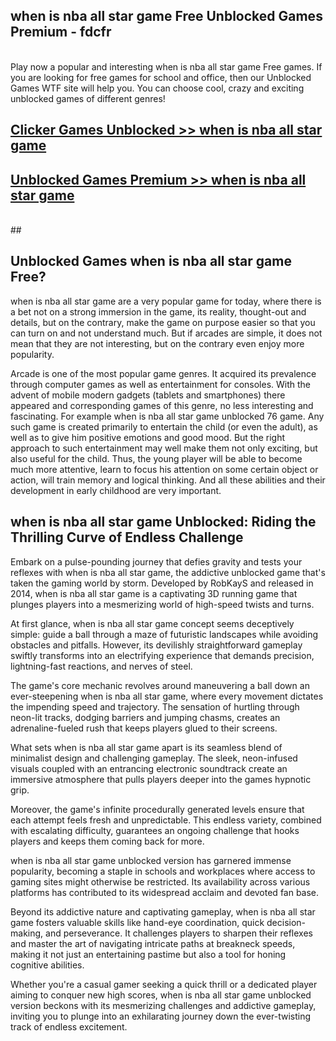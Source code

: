 ## when is nba all star game Free Unblocked Games Premium - fdcfr <br>
<br>
Play now a popular and interesting when is nba all star game Free games. If you are looking for free games for school and office, then our Unblocked Games WTF site will help you. You can choose cool, crazy and exciting unblocked games of different genres!


##  [Clicker Games Unblocked >> when is nba all star game](http://freeplayer.one?title=when_is_nba_all_star_game&ref=04)

##  [Unblocked Games Premium >> when is nba all star game](http://freeplayer.one?title=when_is_nba_all_star_game&ref=04)
  <br>
  ##



## Unblocked Games when is nba all star game Free?

when is nba all star game are a very popular game for today, where there is a bet not on a strong immersion in the game, its reality, thought-out and details, but on the contrary, make the game on purpose easier so that you can turn on and not understand much. But if arcades are simple, it does not mean that they are not interesting, but on the contrary even enjoy more popularity.

Arcade is one of the most popular game genres. It acquired its prevalence through computer games as well as entertainment for consoles. With the advent of mobile modern gadgets (tablets and smartphones) there appeared and corresponding games of this genre, no less interesting and fascinating. For example when is nba all star game unblocked 76 game. Any such game is created primarily to entertain the child (or even the adult), as well as to give him positive emotions and good mood. But the right approach to such entertainment may well make them not only exciting, but also useful for the child. Thus, the young player will be able to become much more attentive, learn to focus his attention on some certain object or action, will train memory and logical thinking. And all these abilities and their development in early childhood are very important.

##  when is nba all star game Unblocked: Riding the Thrilling Curve of Endless Challenge

Embark on a pulse-pounding journey that defies gravity and tests your reflexes with when is nba all star game, the addictive unblocked game that's taken the gaming world by storm. Developed by RobKayS and released in 2014, when is nba all star game is a captivating 3D running game that plunges players into a mesmerizing world of high-speed twists and turns.

At first glance, when is nba all star game concept seems deceptively simple: guide a ball through a maze of futuristic landscapes while avoiding obstacles and pitfalls. However, its devilishly straightforward gameplay swiftly transforms into an electrifying experience that demands precision, lightning-fast reactions, and nerves of steel.

The game's core mechanic revolves around maneuvering a ball down an ever-steepening when is nba all star game, where every movement dictates the impending speed and trajectory. The sensation of hurtling through neon-lit tracks, dodging barriers and jumping chasms, creates an adrenaline-fueled rush that keeps players glued to their screens.

What sets when is nba all star game apart is its seamless blend of minimalist design and challenging gameplay. The sleek, neon-infused visuals coupled with an entrancing electronic soundtrack create an immersive atmosphere that pulls players deeper into the games hypnotic grip.

Moreover, the game's infinite procedurally generated levels ensure that each attempt feels fresh and unpredictable. This endless variety, combined with escalating difficulty, guarantees an ongoing challenge that hooks players and keeps them coming back for more.

when is nba all star game unblocked version has garnered immense popularity, becoming a staple in schools and workplaces where access to gaming sites might otherwise be restricted. Its availability across various platforms has contributed to its widespread acclaim and devoted fan base.

Beyond its addictive nature and captivating gameplay, when is nba all star game fosters valuable skills like hand-eye coordination, quick decision-making, and perseverance. It challenges players to sharpen their reflexes and master the art of navigating intricate paths at breakneck speeds, making it not just an entertaining pastime but also a tool for honing cognitive abilities.

Whether you're a casual gamer seeking a quick thrill or a dedicated player aiming to conquer new high scores, when is nba all star game unblocked version beckons with its mesmerizing challenges and addictive gameplay, inviting you to plunge into an exhilarating journey down the ever-twisting track of endless excitement.